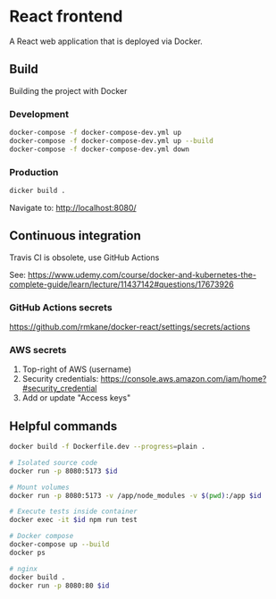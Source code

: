 # React frontend

A React web application that is deployed via Docker.

## Build

Building the project with Docker

### Development

```sh
docker-compose -f docker-compose-dev.yml up
docker-compose -f docker-compose-dev.yml up --build
docker-compose -f docker-compose-dev.yml down
```

### Production

```sh
dicker build .
```

Navigate to: <http://localhost:8080/>

## Continuous integration

Travis CI is obsolete, use GitHub Actions

See: <https://www.udemy.com/course/docker-and-kubernetes-the-complete-guide/learn/lecture/11437142#questions/17673926>

### GitHub Actions secrets

https://github.com/rmkane/docker-react/settings/secrets/actions

### AWS secrets

1. Top-right of AWS (username)
2. Security credentials: <https://console.aws.amazon.com/iam/home?#security_credential>
3. Add or update "Access keys"

## Helpful commands

```sh
docker build -f Dockerfile.dev --progress=plain .

# Isolated source code
docker run -p 8080:5173 $id

# Mount volumes
docker run -p 8080:5173 -v /app/node_modules -v $(pwd):/app $id

# Execute tests inside container
docker exec -it $id npm run test

# Docker compose
docker-compose up --build
docker ps

# nginx
docker build .
docker run -p 8080:80 $id
```
